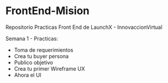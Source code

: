 # FrontEnd-Mision
Repositorio Practicas Front End de LaunchX - InnovaccionVirtual


Semana 1 - Practicas:
  - Toma de requerimientos
  - Crea tu buyer persona
  - Publico objetivo
  - Crea tu primer Wireframe UX
  - Ahora el UI
